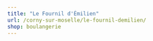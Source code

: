 ```yaml
---
title: "Le Fournil d'Émilien"
url: /corny-sur-moselle/le-fournil-demilien/
shop: boulangerie
---
```


